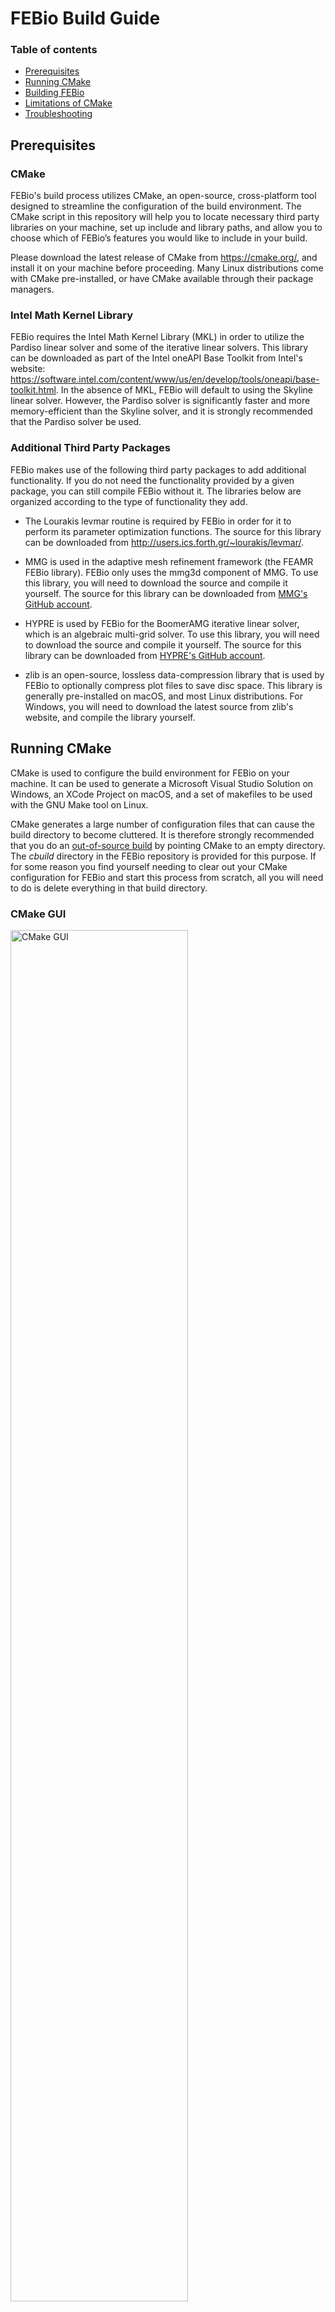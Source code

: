 # FEBio Build Guide

### Table of contents
- [Prerequisites](#prereq) 
- [Running CMake](#runCMake)
- [Building FEBio](#build)
- [Limitations of CMake](#limits)
- [Troubleshooting](#trouble)

## Prerequisites <a name="prereq"></a>

### CMake 
FEBio's build process utilizes CMake, an open-source, cross-platform tool designed to streamline the configuration of the build environment. The CMake script in this repository will help you to locate necessary third party libraries on your machine, set up include and library paths, and allow you to choose which of FEBio’s features you would like to include in your build.

Please download the latest release of CMake from https://cmake.org/, and install it on your machine before proceeding. Many Linux distributions come with CMake pre-installed, or have CMake available through their package managers. 

### Intel Math Kernel Library

FEBio requires the Intel Math Kernel Library (MKL) in order to utilize the Pardiso linear solver and some of the iterative linear solvers. This library can be downloaded as part of the Intel oneAPI Base Toolkit from Intel's website: https://software.intel.com/content/www/us/en/develop/tools/oneapi/base-toolkit.html. In the absence of MKL, FEBio will default to using the Skyline linear solver. However, the Pardiso solver is significantly faster and more memory-efficient than the Skyline solver, and it is strongly recommended that the Pardiso solver be used.

### Additional Third Party Packages

FEBio makes use of the following third party packages to add additional functionality. If you do not need the functionality provided by a given package, you can still compile FEBio without it. The libraries below are organized according to the type of functionality they add. 

* The Lourakis levmar routine is required by FEBio in order for it to perform its parameter optimization functions. The source for this library can be downloaded from http://users.ics.forth.gr/~lourakis/levmar/.

* MMG is used in the adaptive mesh refinement framework (the FEAMR FEBio library). FEBio only uses the mmg3d component of MMG. To use this library, you will need to download the source and compile it yourself. The source for this library can be downloaded from [MMG's GitHub account](https://github.com/MmgTools/mmg).

* HYPRE is used by FEBio for the BoomerAMG iterative linear solver, which is an algebraic multi-grid solver. To use this library, you will need to download the source and compile it yourself. The source for this library can be downloaded from [HYPRE's GitHub account](https://github.com/hypre-space/hypre).

* zlib is an open-source, lossless data-compression library that is used by FEBio to optionally compress plot files to save disc space. This library is generally pre-installed on macOS, and most Linux distributions. For Windows, you will need to download the latest source from zlib's website, and compile the library yourself.

## Running CMake <a name="runCMake"></a>

CMake is used to configure the build environment for FEBio on your machine. It can be used to generate a Microsoft Visual Studio Solution on Windows, an XCode Project on macOS, and a set of makefiles to be used with the GNU Make tool on Linux. 

CMake generates a large number of configuration files that can cause the build directory to become cluttered. It is therefore strongly recommended that you do an [out-of-source build](https://gitlab.kitware.com/cmake/community/-/wikis/FAQ#what-is-an-out-of-source-build) by pointing CMake to an empty directory. The _cbuild_ directory in the FEBio repository is provided for this purpose. If for some reason you find yourself needing to clear out your CMake configuration for FEBio and start this process from scratch, all you will need to do is delete everything in that build directory.

### CMake GUI

<img src="Documentation/BuildGuide/CMakeGUI.png" href="https://gibboncode.org" alt="CMake GUI" width="75%">
<!-- ![cmake gui](Documentation/BuildGuide/CMakeGUI.png) -->

On Windows, and macOS CMake is run using the CMake graphical user interface (GUI). The CMake GUI is also available on Linux, but is generally installed separately, and so the command line interface (CLI) version, _ccmake_ is generally used (see below).

To start the configuration process, enter the path to the root directory of the FEBio repository that you've downloaded onto your machine into the box labeled _Where is the source code:_. To insure that you are doing an out-of-source build, enter the path to the _cbuild_ directory of your FEBio repository in the box labeled _Where to build the binaries:_. You may also locate these directories using a file browser by clicking on the _Browse_ buttons to the right of these fields. 

### ccmake

<img src="Documentation/BuildGuide/ccmake.png" href="https://gibboncode.org" alt="ccmake" width="75%">
<!-- ![cmake gui](Documentation/BuildGuide/ccmake.png) -->

If you are running Linux and have not installed the CMake GUI, there are two ways to run cmake. You can run the command `cmake` which will call CMake and run through the configuration and generation processes automatically. This method, however does not allow for interactivity, and so it is highly recommended that you instead run the command `ccmake`. This will run an interactive version of CMake with an in-terminal GUI as shown above. Using ccmake should allow you to follow along with the rest of this tutorial. To start an out-of-source build with ccmake, open a terminal in the _cbuild_ directory of your local copy fo the FEBio Studio repository and run the following command:

```
ccmake ..
```

### First Configuration

The configuration step in the CMake build process runs the script defined in `CMakeLists.txt` located in the root directory of the FEBio repository. This script does several things: 

* Attempts to locate MKL, and any other third party packages that FEBio Studio uses.
* Automatically enables or disables FEBio features based on which libraries it was able to find.
* Automatically sets up include and library paths for your build system based on the libraries that it found, and the features that have been enabled.

To run the configuration process click the _Configure_ button in the lower left part of the GUI, or type `c` if you are using ccmake. If you are running the CMake GUI, you will be asked to choose a generator for the project. On Windows, choose the version of MSVC that you have installed and click _Finish_. On macOS, leave the default value and click _Finish_. CMake will now run the configuration process, the output of which can be seen in the text field at the bottom of the GUI. If all goes well, new fields will be added in red to the GUI, and it should look something like the image below:

<img src="Documentation/BuildGuide/CMakeGUIFull.png" href="https://gibboncode.org" alt="ccmake" width="75%">
<!-- ![cmake gui](Documentation/BuildGuide/CMakeGUIFull.png) -->

After running the configuration process, the CMake GUI will populate with several build options that can be toggled on or off, each corresponding to one of the third party packages listed above. Building FEBio with a given build option enabled requires the corresponding third party packages to be installed on your machine and to be located by CMake. 

The CMake script will do its best to automatically locate these packages, but if it is unable to do so, you will have to point CMake to the packages manually for each package that you'd like to use. 

#### Manually Locating MKL

If CMake is unable to locate MKL automatically, the `USE_MKL` option will be automatically turned off. A simple mechanism is provided for you to help the script to locate your MKL installtion. A variable called `MKLROOT` will have appeared in the CMake GUI. Enter the path to the _mkl_ directory of your Intel oneAPI installation as the value for the variable, then run the configuration step again. If you've correctly entered the path, it should find the necessary components of MKL. At this point you will need to manually turn the `USE_MKL` option back on.

### Manually Locating Other Packages

If CMake is unable to find any of the other third party packages on your system, it will automatically disable the corresponding build option. It will also make visible the fields for the include and library paths for the missing packages. In order to build with any of these options, you will need to manually edit the include and library paths for the required packages. The include path for a given package should point to the directory containing that package's header files, and the library path should point to the library file. Once you have updated the paths for the required packages, you then need to manually toggle the option back on.

### Project Generation

Once the desired optional packages have been located, and their corresponding build options have been enabled, it is time to generate the platform-specific build files. It's always a good idea to run Configure one more time before you generate the build files. This will make sure that the CMakeLists script catches any errors that you may have introduced by manually changing paths, or toggling build options. Once you've run Configure again, click the _Generate_ button (or type `g` if you're using ccmake). On Windows this will generate a Visual Studio Project, on macOS this will generate an XCode Project, and on Linux this will generate a Makefile. If you're running Windows or macOS, you can click the _Open Project_ button and it will automatically open the created project. 

## Building FEBio <a name="build"></a>

### Windows

Once you have the Visual Studio project open, you can choose whether you'd like to build a debug or a release version of the software, and then start the build process by either clicking on the Play button, or by pressing _F5_. After a successful build, the software should launch automatically. 

### macOS

Once you have the XCode project open, you'll want to change the build target from `ALL_BUILD` to `FEBio`. Do this by clicking on the button that says `ALL_BUILD` in the upper left corner of XCode, next to the Play and Stop buttons. XCode will fully build FEBio with either target selected, but this will ensure that XCode will automatically launch FEBio after it's been built. Then you can start the build by either click on the Play button, or by pressing ⌘R. After a successful build, the software should launch automatically. 

### Linux

Once the Makefiles have been generated, open a terminal in the _cbuild_ directory, and run `make`. If your machine has multiple cores, you can increase the speed of the build by passing a `-j` flag to _make_, followed by the number of threads you want _make_ to use (e.g. `make -j4`). Please note that this will only increase the speed of the build, and will in no way affect the final binary. After a successful build, the compiled binary can be found in the _bin_ subdirectory.

## Limitations of CMake <a name="limits"></a>

CMake is a useful tool for automating cross-platform builds, but it is not without its limitations:

* CMake is unable to create project files or makefiles that can automatically detect the presence of new source files. If you update your local repository after a new FEBio release, or if you modify FEBio's source and add new source files, you will have to rerun CMake in order to insure that any new source files are included in the build.

* On Linux, the type of build (e.g. debug, release, etc) is determined by CMake during the generation process, since the related options are baked into the resulting makefiles. To change the type of build you are building, you must rerun CMake and select the desired build type. 

## Troubleshooting <a name="trouble"></a>

* If you get errors that look something like this<br><br>Could not find HYPRE library. Check HYPRE_LIB.<br><br>This means that  CMake is unable to locate the library associated with a currently active build option. To fix this issue, ensure that the CMake variable for that package's library is pointing to the correct location on your machine, and that the library file exists in that location. If CMake is still unable to find the required library, you may either have to rebuild or reinstall the third-party package, or disable the build option that uses it. 

* If you run into other issues while building FEBio, please visit [our forums](https://forums.febio.org/) for more help.
